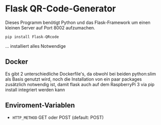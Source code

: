 # Flask QR-Code-Generator

Dieses Programm benötigt Python und das Flask-Framework um einen kleinen Server auf Port 8002 aufzumachen.

    pip install Flask-QRcode
... installiert alles Notwendige 

## Docker
Es gibt 2 unterschiedliche Dockerfile's, da obwohl bei beiden python:slim als Basis genutzt wird,
noch die Installation von ein paar packages zusätzlich notwendig ist, damit flask auch auf
dem RaspberryPi 3 via pip install integriert werden kann

## Enviroment-Variablen
- `HTTP_METHOD` GET oder POST (default: POST)